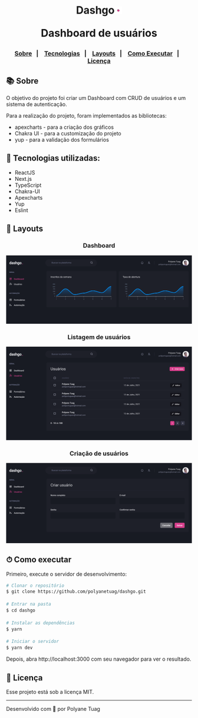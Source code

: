 <p align="center">
  <h1 align="center">
    Dashgo<img width= '20' src="./public/assets/ponto.png" />
    <p>Dashboard de usuários</p>
  </h1>
</p>

<h3 align="center">  
  <p align="center">
    <a href="#-sobre">Sobre</a>&nbsp;&nbsp;&nbsp;|&nbsp;&nbsp;&nbsp;
    <a href="#-tecnologias">Tecnologias</a>&nbsp;&nbsp;&nbsp;|&nbsp;&nbsp;&nbsp;
    <a href="#-layouts">Layouts</a>&nbsp;&nbsp;&nbsp;|&nbsp;&nbsp;&nbsp;
    <a href="#-como-executar">Como Executar</a>&nbsp;&nbsp;&nbsp;|&nbsp;&nbsp;&nbsp;
    <a href="#-licença">Licença</a>
  </p>
</h3>

## 📚 Sobre

O objetivo do projeto foi criar um Dashboard com CRUD de usuários e um sistema de autenticação.

Para a realização do projeto, foram implementados as bibliotecas:
 - apexcharts - para a criação dos gráficos
 - Chakra UI - para a customização do projeto
 - yup - para a validação dos formulários

## 🚀 Tecnologias utilizadas:

- ReactJS
- Next.js
- TypeScript
- Chakra-UI
- Apexcharts
- Yup
- Eslint
  
## 🎨 Layouts

<div align="center">
  <h3>Dashboard</h3>
    <img width= '700' src="./public/assets/dashboard.png" /> 

  <h3>Listagem de usuários</h3>
    <img width= '700' src="./public/assets/users.png" />

  <h3>Criação de usuários</h3>
    <img width= '700' src="./public/assets/users-create.png" />
</div>

## ⏱ Como executar

Primeiro, execute o servidor de desenvolvimento:

```bash
# Clonar o repositório
$ git clone https://github.com/polyanetuag/dashgo.git

# Entrar na pasta  
$ cd dashgo

# Instalar as dependências
$ yarn 

# Iniciar o servidor
$ yarn dev
```

Depois, abra http://localhost:3000 com seu navegador para ver o resultado.

## 📝 Licença

Esse projeto está sob a licença MIT.

---
Desenvolvido com 💜 por Polyane Tuag
